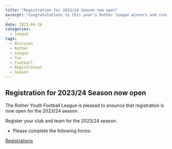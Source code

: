 ```yaml
---
title: "Registration for 2023/24 Season now open"
excerpt: "Congratulations to this year's Rother league winners and runners-up.  
."
date: 2023-04-14
categories:
  - league
tags: 
  - Division
  - Rother
  - League
  - fun
  - Football
  - Registration
  - Season
---
```


## Registration for 2023/24 Season now open
 

The Rother Youth Football League is pleased to anounce that registration is now open for the 2023/24 season.

 Register your club and team for the 2023/24 season.
  - Please complete the following forms:
  
[Registrations](https://www.rotherleague.org.uk/registration.html) 
